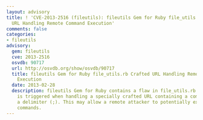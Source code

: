 ```yaml
---
layout: advisory
title: ! 'CVE-2013-2516 (fileutils): fileutils Gem for Ruby file_utils.rb Crafted
  URL Handling Remote Command Execution'
comments: false
categories:
- fileutils
advisory:
  gem: fileutils
  cve: 2013-2516
  osvdb: 90717
  url: http://osvdb.org/show/osvdb/90717
  title: fileutils Gem for Ruby file_utils.rb Crafted URL Handling Remote Command
    Execution
  date: 2013-02-28
  description: fileutils Gem for Ruby contains a flaw in file_utils.rb. The issue
    is triggered when handling a specially crafted URL containing a command after
    a delimiter (;). This may allow a remote attacker to potentially execute arbitrary
    commands.
---
```

